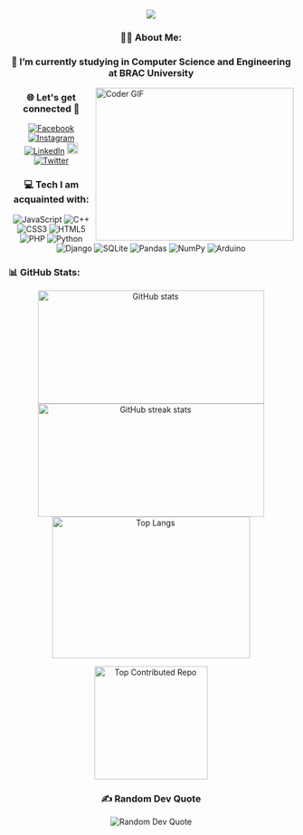 <!DOCTYPE html>
<html lang="en">
<head>
    <meta charset="UTF-8">
    <meta name="viewport" content="width=device-width, initial-scale=1.0">
</head>
<h1 align="center">
    <img src="https://readme-typing-svg.herokuapp.com/?font=Dancing+Script&size=40&center=true&vCenter=true&width=800&height=70&duration=4000&lines=WELCOME+TO+THE+PROFILE+🤗;+This+is+Faisal+Ahmed+!!!;&color=B22222" />
</h1>

<body>
    <div class="container">
        <h3 align="center">🙋‍♂️ About Me:</h3>
        <h3 align="center">🌱 I’m currently studying in Computer Science and Engineering at BRAC University</h3>
        <img align="right" alt="Coder GIF" height=270 width=350 src="https://raw.githubusercontent.com/TheDudeThatCode/TheDudeThatCode/master/Assets/Developer.gif" />
        <h3 align="center">🌐 Let's get connected 🤝</h3>
        <div class="socials">
        <p align="center">
            <a href="https://www.facebook.com/faisalahmedmahin" target="_blank"><img src="https://img.shields.io/badge/Facebook-%231877F2.svg?logo=Facebook&logoColor=white" alt="Facebook"></a>
            <a href="https://www.instagram.com/blissful_being21/" target="_blank"><img src="https://img.shields.io/badge/Instagram-%23E4405F.svg?logo=Instagram&logoColor=white" alt="Instagram"></a>
            <a href="https://www.linkedin.com/in/faisal-ahmed-6b30a8264/" target="_blank"><img src="https://img.shields.io/badge/LinkedIn-%230077B5.svg?logo=linkedin&logoColor=white" alt="LinkedIn"></a>
            <a href="mailto:faisalrajshahi2003@gmail.com"><img src="https://img.shields.io/static/v1?message=Gmail&logo=gmail&label=&color=D14836&logoColor=white&labelColor=&style=for-the-badge" height="20" alt="GMail"</a>
            <a href="https://x.com/Faisal39621" target="_blank"><img src="https://img.shields.io/badge/Twitter-%230077B5.svg?logo=x&logoColor=white" alt="Twitter"></a>
        </p>
        </div>
        <h3 align="center">💻 Tech I am acquainted with:</h3>
        <div class="tech-stack">
        <p align="center">
            <img src="https://img.shields.io/badge/javascript-%23323330.svg?style=for-the-badge&logo=javascript&logoColor=%23F7DF1E" alt="JavaScript">
            <img src="https://img.shields.io/badge/c++-%2300599C.svg?style=for-the-badge&logo=c%2B%2B&logoColor=white" alt="C++">
            <img src="https://img.shields.io/badge/css3-%231572B6.svg?style=for-the-badge&logo=css3&logoColor=white" alt="CSS3">
            <img src="https://img.shields.io/badge/html5-%23E34F26.svg?style=for-the-badge&logo=html5&logoColor=white" alt="HTML5">
            <img src="https://img.shields.io/badge/php-%23777BB4.svg?style=for-the-badge&logo=php&logoColor=white" alt="PHP">
            <img src="https://img.shields.io/badge/python-3670A0?style=for-the-badge&logo=python&logoColor=ffdd54" alt="Python">
            <img src="https://img.shields.io/badge/django-%23092E20.svg?style=for-the-badge&logo=django&logoColor=white" alt="Django">
            <img src="https://img.shields.io/badge/sqlite-%2307405e.svg?style=for-the-badge&logo=sqlite&logoColor=white" alt="SQLite">
            <img src="https://img.shields.io/badge/pandas-%23150458.svg?style=for-the-badge&logo=pandas&logoColor=white" alt="Pandas">
            <img src="https://img.shields.io/badge/numpy-%23013243.svg?style=for-the-badge&logo=numpy&logoColor=white" alt="NumPy">
            <img src="https://img.shields.io/badge/-Arduino-00979D?style=for-the-badge&logo=Arduino&logoColor=white" alt="Arduino">
        </p>
        </div>
        <h3 align="left">📊 GitHub Stats:</h3>
        <div class="github-stats">
        <p align="center">
            <img align="center" src="https://github-readme-stats.vercel.app/api?username=FaisalAhmed21&show_icons=true&theme=moltack&hide_border=false&include_all_commits=false&count_private=false" alt="GitHub stats" style="height: 200px;width: 400px;">
            <img align="center" src="https://github-readme-streak-stats.herokuapp.com/?user=FaisalAhmed21&theme=moltack&hide_border=false" alt="GitHub streak stats" style="height: 200px;width: 400px;">
            <img align="center" src="https://github-readme-stats.vercel.app/api/top-langs/?username=FaisalAhmed21&theme=moltack&hide_border=false&include_all_commits=false&count_private=false&layout=compact" alt="Top Langs" style="height: 250px; width: 350px;">

</p>
        </p>
        <p align="center">
            <img align="center" src="https://github-contributor-stats.vercel.app/api?username=FaisalAhmed21&limit=5&theme=moltack&combine_all_yearly_contributions=true" alt="Top Contributed Repo" style="height: 200px;">
        </p>
        </div>
        <h3 align="center">✍️ Random Dev Quote</h3>
        <p align="center">
            <img src="https://quotes-github-readme.vercel.app/api?type=horizontal&theme=radical" alt="Random Dev Quote">
<!--         </p>
        <h3 align="center">😂 Random Dev Meme</h3>
        <p align="center">
            <img src="https://memer-new.vercel.app/" style="height: 400px;" alt="Random Dev Meme">
        </p> -->
<!--         <div class="footer">
        <a align="center"><img src="https://visitcount.itsvg.in/api?id=FaisalAhmed21&label=Profile%20Views&pretty=false" /></a>
        </div> -->
    </div>
</body>
</html>
